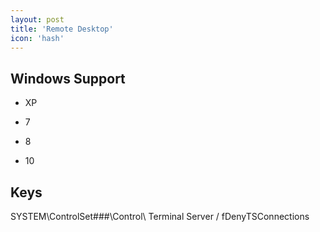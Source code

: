 ```yaml
---
layout: post
title: 'Remote Desktop'
icon: 'hash'
---
```


## Windows Support

- XP

- 7

- 8

- 10



## Keys

SYSTEM\ControlSet###\Control\ Terminal Server / fDenyTSConnections

